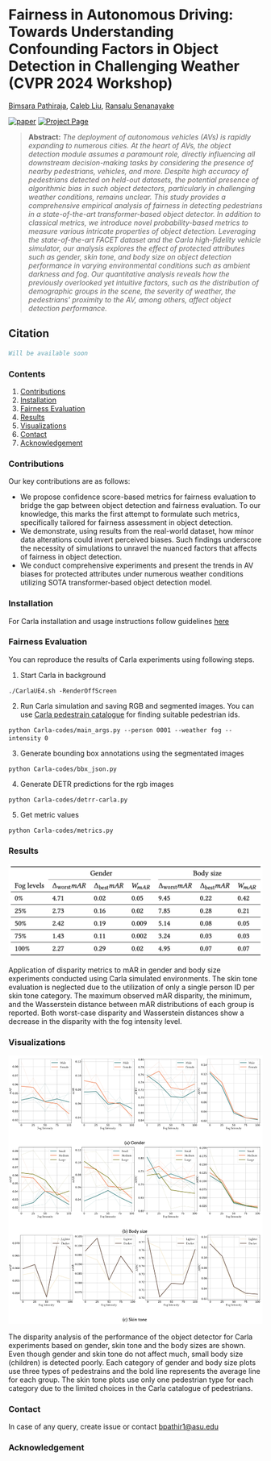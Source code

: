 # Fairness in Autonomous Driving: Towards Understanding Confounding Factors in Object Detection in Challenging Weather (CVPR 2024 Workshop)
[Bimsara Pathiraja](https://scholar.google.es/citations?hl=en&user=7ViSGnIAAAAJ), [Caleb Liu](https://www.linkedin.com/in/calebliu0/), [Ransalu Senanayake](https://scholar.google.com.au/citations?user=mmo0bDIAAAAJ&hl=en)

[![paper](https://img.shields.io/badge/arXiv-Paper-42FF33)](#) 
[![Project Page](https://img.shields.io/badge/Project-Page-blue)](https://bimsarapathiraja.github.io/fairness-in-av-project-page/) 

<!-- [![arXiv](https://img.shields.io/badge/arXiv-Paper-FFF933)](https://arxiv.org/pdf/2207.12392.pdf)  -->
<!-- [![Poster](https://img.shields.io/badge/Poster-PDF-8333FF)](https://drive.google.com/file/d/1MBe7aM6M9sNhbv6f94d7UkvzseJJDw2i/view?usp=share_link) 
[![Slides](https://img.shields.io/badge/Slides-PDF-87CEEB)](https://drive.google.com/file/d/1tM8CNjyM1EorlwA-Qv8LBmWO8Adf0MiN/view?usp=share_link) -->

> **Abstract:** *The deployment of autonomous vehicles (AVs) is rapidly expanding to numerous cities. At the heart of AVs, the object detection module assumes a paramount role, directly influencing all downstream decision-making tasks by considering the presence of nearby pedestrians, vehicles, and more. Despite high accuracy of pedestrians detected on held-out datasets, the potential presence of algorithmic bias in such object detectors, particularly in challenging weather conditions, remains unclear. This study provides a comprehensive empirical analysis of fairness in detecting pedestrians in a state-of-the-art transformer-based object detector. In addition to classical metrics, we introduce novel probability-based metrics to measure various intricate properties of object detection. Leveraging the state-of-the-art FACET dataset and the Carla high-fidelity vehicle simulator, our analysis explores the effect of protected attributes such as gender, skin tone, and body size on object detection performance in varying environmental conditions such as ambient darkness and fog. Our quantitative analysis reveals how the previously overlooked yet intuitive factors, such as the distribution of demographic groups in the scene, the severity of weather, the pedestrians' proximity to the AV, among others, affect object detection performance.*

## Citation

```bibtex
Will be available soon
```

### Contents  
1) [Contributions](#contributions) 
2) [Installation](#installation)
3) [Fairness Evaluation](#fairness-evaluation)
4) [Results](#results)
5) [Visualizations](#visualizations)
6) [Contact](#contact)
7) [Acknowledgement](#acknowledgement)


### Contributions

Our key contributions are as follows:

- We propose confidence score-based metrics for fairness evaluation to bridge the gap between object detection and fairness evaluation. To our knowledge, this marks the first attempt to formulate such metrics, specifically tailored for fairness assessment in object detection.
- We demonstrate, using results from the real-world dataset, how minor data alterations could invert perceived biases. Such findings underscore the necessity of simulations to unravel the nuanced factors that affects of fairness in object detection.
- We conduct comprehensive experiments and present the trends in AV biases for protected attributes under numerous weather conditions utilizing SOTA transformer-based object detection model.


### Installation

For Carla installation and usage instructions follow guidelines [here](https://carla.readthedocs.io/en/latest/)

### Fairness Evaluation

You can reproduce the results of Carla experiments using following steps.

1. Start Carla in background

```
./CarlaUE4.sh -RenderOffScreen
```

2. Run Carla simulation and saving RGB and segmented images. You can use [Carla pedestrain catalogue](https://carla.readthedocs.io/en/latest/catalogue_pedestrians/#adult-pedestrian-1-variant-6) for finding suitable pedestrian ids.

```
python Carla-codes/main_args.py --person 0001 --weather fog --intensity 0
```

3. Generate bounding box annotations using the segmentated images

```
python Carla-codes/bbx_json.py
```

4. Generate DETR predictions for the rgb images

```
python Carla-codes/detrr-carla.py
```

5. Get metric values

```
python Carla-codes/metrics.py
```


### Results

<p align="center">
     <img src="figures/results.png" > 
</p>
 Application of disparity metrics to mAR in gender and body size experiments conducted using Carla simulated environments. The skin tone evaluation is neglected due to the utilization of only a single person ID per skin tone category. The maximum observed mAR disparity, the minimum, and the Wasserstein distance between mAR distributions of each group is reported. Both worst-case disparity and Wasserstein distances show a decrease in the disparity with the fog intensity level.   

### Visualizations

<p align="center">
     <img src="figures/plots.png" > 
</p>

 The disparity analysis of the performance of the object detector for Carla experiments based on gender, skin tone and the body
sizes are shown. Even though gender and skin tone do not affect much, small body size (children) is detected poorly. Each category of
gender and body size plots use three types of pedestrains and the bold line represents the average line for each group. The skin tone plots
use only one pedestrian type for each category due to the limited choices in the Carla catalogue of pedestrians.

### Contact
In case of any query, create issue or contact bpathir1@asu.edu

### Acknowledgement
